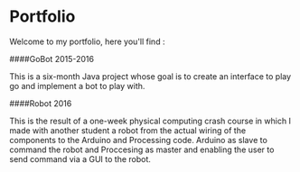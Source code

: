 # Portfolio

Welcome to my portfolio, here you'll find :

####GoBot 2015-2016

This is a six-month Java project whose goal is to create an interface to play go and implement a bot to play with.

####Robot 2016

This is the result of a one-week physical computing crash course in which I made with another student a robot from the actual wiring of the components to the Arduino and Processing code. Arduino as slave to command the robot and Proccesing as master and enabling the user to send command via a GUI to the robot.
